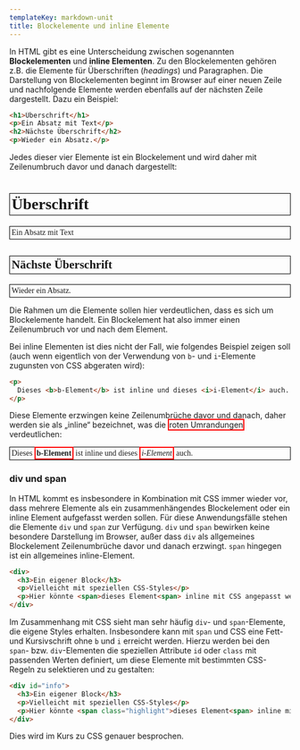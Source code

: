 ```yaml
---
templateKey: markdown-unit
title: Blockelemente und inline Elemente
---
```


In HTML gibt es eine Unterscheidung zwischen sogenannten
**Blockelementen** und **inline Elementen**. Zu den Blockelementen
gehören z.B. die Elemente für Überschriften (_headings_) und Paragraphen.
Die Darstellung von Blockelementen beginnt im Browser auf einer neuen
Zeile und nachfolgende Elemente werden ebenfalls auf der nächsten
Zeile dargestellt. Dazu ein Beispiel:

```html
<h1>Überschrift</h1>
<p>Ein Absatz mit Text</p>
<h2>Nächste Überschrift</h2>
<p>Wieder ein Absatz.</p>
```

Jedes dieser vier Elemente ist ein Blockelement und wird daher
mit Zeilenumbruch davor und danach dargestellt:

<h1 style="font-family: serif; border: 1px solid black; padding: 3px;">Überschrift</h1>
<p style="font-family: serif; border: 1px solid black; padding: 3px;">Ein Absatz mit Text</p>
<h2 style="font-family: serif; border: 1px solid black; padding: 3px;">Nächste Überschrift</h2>
<p style="font-family: serif; border: 1px solid black; padding: 3px;">Wieder ein Absatz.</p>

Die Rahmen um die Elemente sollen hier verdeutlichen, dass es sich um
Blockelemente handelt. Ein Blockelement hat also immer einen Zeilenumbruch
vor und nach dem Element.

Bei inline Elementen ist dies nicht der Fall, wie folgendes Beispiel zeigen soll
(auch wenn eigentlich von der Verwendung von `b`- und `i`-Elemente zugunsten von CSS
abgeraten wird):

```html
<p>
  Dieses <b>b-Element</b> ist inline und dieses <i>i-Element</i> auch.
</p>
```

Diese Elemente erzwingen keine Zeilenumbrüche davor und danach, daher werden sie
als „inline“ bezeichnet, was die <span style="border: 2px solid red;">roten Umrandungen</span> verdeutlichen:

<p style="font-family: serif; border: 1px solid black; padding: 3px;">
  Dieses <b style="border: 2px solid red; padding: 2px">b-Element</b> ist inline und dieses <i style="border: 2px solid red; padding: 2px">i-Element</i> auch.
</p>

### div und span

In HTML kommt es insbesondere in Kombination mit CSS immer wieder
vor, dass mehrere Elemente als ein zusammenhängendes Blockelement oder ein
inline Element aufgefasst werden sollen. Für diese Anwendungsfälle stehen
die Elemente `div` und `span` zur Verfügung. `div` und `span`
bewirken keine besondere Darstellung im Browser, außer dass `div` als
allgemeines Blockelement Zeilenumbrüche davor und danach erzwingt. `span`
hingegen ist ein allgemeines inline-Element.

```html
<div>
  <h3>Ein eigener Block</h3>
  <p>Vielleicht mit speziellen CSS-Styles</p>
  <p>Hier könnte <span>dieses Element<span> inline mit CSS angepasst werden.</p>
</div>
```

Im Zusammenhang mit CSS sieht man sehr häufig `div`- und `span`-Elemente, die
eigene Styles erhalten. Insbesondere kann mit `span` und CSS eine Fett- und
Kursivschrift ohne `b` und `i` erreicht werden. Hierzu werden
bei den `span`- bzw. `div`-Elementen die speziellen Attribute
`id` oder `class` mit passenden Werten definiert, um diese Elemente mit bestimmten CSS-Regeln zu selektieren und zu gestalten:

```html
<div id="info">
  <h3>Ein eigener Block</h3>
  <p>Vielleicht mit speziellen CSS-Styles</p>
  <p>Hier könnte <span class="highlight">dieses Element<span> inline mit CSS angepasst werden.</p>
</div>
```

Dies wird im Kurs zu CSS genauer besprochen.

